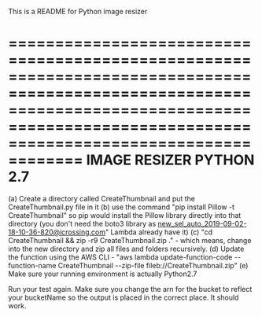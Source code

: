 This is a README for Python image resizer


==============================================================================================================================================================================================
IMAGE RESIZER PYTHON 2.7
==============================================================================================================================================================================================
(a) Create a directory called CreateThumbnail and put the CreateThumbnail.py file in it
(b) use the command "pip install Pillow -t CreateThumbnail" so pip would install the Pillow library directly into that directory (you don't need the boto3 library as new_sel_auto_2019-09-02-18-10-36-820@icrossing.com" 
Lambda already have it)
(c) "cd CreateThumbnail && zip -r9 CreateThumbnail.zip ." - which means, change into the new directory and zip all files and folders recursively.
(d) Update the function using the AWS CLI - "aws lambda update-function-code --function-name CreateThumbnail --zip-file fileb://CreateThumbnail.zip"
(e) Make sure your running environment is actually Python2.7

Run your test again. Make sure you change the arn for the bucket to reflect your bucketName so the output is placed in the correct place. It should work.

